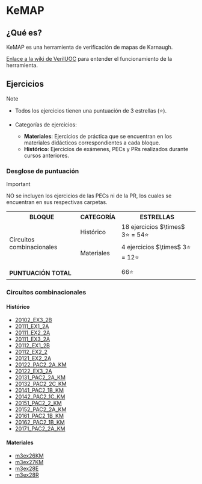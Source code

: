 # KeMAP

## ¿Qué es?

KeMAP es una herramienta de verificación de mapas de Karnaugh.

[Enlace a la wiki de VerilUOC](https://eimtveril.uoc.edu/mediawiki/es/Utilizaci%C3%B3n_de_KeMAP) para entender el funcionamiento de la herramienta.

## Ejercicios

>[!NOTE]
>- Todos los ejercicios tienen una puntuación de 3 estrellas (⭐).
>
>- Categorías de ejercicios:
>	- **Materiales**: Ejercicios de práctica que se encuentran en los materiales didácticos correspondientes a cada bloque.
>	- **Histórico**: Ejercicios de exámenes, PECs y PRs realizados durante cursos anteriores.

### Desglose de puntuación

>[!IMPORTANT]
>NO se incluyen los ejercicios de las PECs ni de la PR, los cuales se encuentran en sus respectivas carpetas.

<table>
	<tr>
		<th>BLOQUE</th>
		<th>CATEGORÍA</th>
		<th>ESTRELLAS</th>
	</tr>
	<tr>
		<td rowspan="2">Circuitos combinacionales</td>
		<td>Histórico</td>
		<td>18 ejercicios $\times$ 3⭐ = 54⭐</td>
	</tr>
	<tr>
		<td>Materiales</td>
		<td>4 ejercicios $\times$ 3⭐ = 12⭐</td>
	</tr>
	<tr>
		<td colspan="2"></td>
		<td></td>
	</tr>
	<tr>
		<td colspan="2"><strong>PUNTUACIÓN TOTAL</strong></td>
		<td>66⭐</td>
	</tr>
</table>

### Circuitos combinacionales

#### Histórico

- [20102\_EX3\_2B](circuitos_combinacionales/historico/README.md#20102_ex3_2b)
- [20111\_EX1\_2A](circuitos_combinacionales/historico/README.md#20111_ex1_2a)
- [20111\_EX2\_2A](circuitos_combinacionales/historico/README.md#20111_ex2_2a)
- [20111\_EX3\_2A](circuitos_combinacionales/historico/README.md#20111_ex3_2a)
- [20112\_EX1\_2B](circuitos_combinacionales/historico/README.md#20112_ex1_2b)
- [20112\_EX2\_2](circuitos_combinacionales/historico/README.md#20112_ex2_2)
- [20121\_EX2\_2A](circuitos_combinacionales/historico/README.md#20121_ex2_2a)
- [20122\_PAC2\_2A\_KM](circuitos_combinacionales/historico/README.md#20122_pac2_2a_km)
- [20122\_EX3\_2A](circuitos_combinacionales/historico/README.md#20122_ex3_2a)
- [20131\_PAC2\_2A\_KM](circuitos_combinacionales/historico/README.md#20131_pac2_2a_km)
- [20132\_PAC2\_2C\_KM](circuitos_combinacionales/historico/README.md#20132_pac2_2c_km)
- [20141\_PAC2\_1B\_KM](circuitos_combinacionales/historico/README.md#20141_pac2_1b_km)
- [20142\_PAC2\_1C\_KM](circuitos_combinacionales/historico/README.md#20142_pac2_1c_km)
- [20151\_PAC2\_2\_KM](circuitos_combinacionales/historico/README.md#20151_pac2_2_km)
- [20152\_PAC2\_2A\_KM](circuitos_combinacionales/historico/README.md#20152_pac2_2a_km)
- [20161\_PAC2\_1B\_KM](circuitos_combinacionales/historico/README.md#20161_pac2_1b_km)
- [20162\_PAC2\_1B\_KM](circuitos_combinacionales/historico/README.md#20162_pac2_1b_km)
- [20171\_PAC2\_2A\_KM](circuitos_combinacionales/historico/README.md#20171_pac2_2a_km)

#### Materiales

- [m3ex26KM](circuitos_combinacionales/historico/README.md#m3ex26km)
- [m3ex27KM](circuitos_combinacionales/historico/README.md#m3ex27km)
- [m3ex28E](circuitos_combinacionales/historico/README.md#m3ex28e)
- [m3ex28R](circuitos_combinacionales/historico/README.md#m3ex28r)
